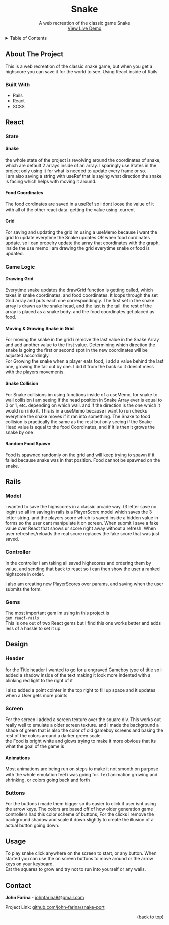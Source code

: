 <a name="readme-top"></a>

<!-- PROJECT LOGO -->
<br />
<div align="center">

<h1 align="center">Snake</h1>

  <p align="center">
    A web recreation of the classic game Snake
    <br />
    <a href="https://linktowebsite.com">View Live Demo</a>
</div>

<!-- TABLE OF CONTENTS -->
<details>
  <summary>Table of Contents</summary>
  <ol>
    <li>
      <a href="#about-the-project">About The Project</a>
      <ul>
        <li><a href="#built-with">Built With</a></li>
      </ul>
    </li>
    <li>
      <a href="#react">React</a>
      <ul>
        <li><a href="#state">State</a></li>
        <li><a href="#game-logic">Game Logic</a></li>
        <ul>
            <li><a href="#drawing-grid">Drawing Grid</a></li>
            <li><a href="#drawing--moving-snake-in-grid">Drawing & Moving Snake in Grid</a></li>
            <li><a href="#snake-collision">Snake Collision</a></li>
            <li><a href="#random-food-spawn">Random Food Spawn</a></li>
      </ul>
      </ul>
    </li>
    <li><a href="#rails">Rails</a></li>
    <ul>
        <li><a href="#model">Model</a></li>
        <li><a href="#controller">Controller</a></li>
    </ul>
    <li><a href="#design">Design</a></li>
    <ul>
        <li><a href="#header">Header</a></li>
        <li><a href="#game-screen">Game Screen</a></li>
        <li><a href="#buttons">Buttons</a></li>
    </ul>
    <li><a href="#usage">Usage</a></li>
    <li><a href="#contact">Contact</a></li>
  </ol>
</details>


<!-- ABOUT THE PROJECT -->
## About The Project

This is a web recreation of the classic snake game, but when you get a highscore you can save it for the world to see. Using React inside of Rails.

### Built With
 - Rails
 - React
 - SCSS

## React

### State

#### **Snake**
the whole state of the project is revolving around the coordinates of snake, which are default 2 arrays inside of an array. I sparingly use States in the project only using it for what is needed to update every frame or so. <br/>
I am also saving a string with useRef that is saying what direction the snake is facing which helps with moving it around.

#### **Food Coordinates**
The food cordinates are saved in a useRef so i dont loose the value of it with all of the other react data. getting the value using .current

#### **Grid**
For saving and updating the grid im using a useMemo because i want the grid to update everytime the Snake updates OR when food cordinates update. so i can propelry update the array that coordinates with the graph, inside the use memo i am drawing the grid everytime snake or food is updated.

### Game Logic

#### **Drawing Grid**
Everytime snake updates the drawGrid function is getting called, which takes in snake coordinates, and food coordinates. It loops through the set Grid array and puts each one correspondingly. The first set in the snake array is drawn as the snake head, and the last is the tail. the rest of the array is placed as a snake body. and the food coordinates get placed as food.

#### **Moving & Growing Snake in Grid**
For moving the snake in the grid i remove the last value in the Snake Array and add another value to the first value. Determining which direction the snake is going the first or second spot in the new coordinates will be adjusted accordingly. <br/>
For Growing the snake when a player eats food, i add a value behind the last one, growing the tail out by one. I did it from the back so it doesnt mess with the players movements.

#### **Snake Collision**
For Snake collisions im using functions inside of a useMemo, for snake to wall collision i am seeing if the head position in Snake Array ever is equal to 0 or 1, etc. depending on which wall. and if the direction is the one which it would run into it.
This is in a useMemo because i want to run checks everytime the snake moves if it ran into something.
The Snake to food collision is practically the same as the rest but only seeing if the Snake Head value is equal to the food Coordinates, and if it is then it grows the snake by one

#### **Random Food Spawn**
Food is spawned randomly on the grid and will keep trying to spawn if it failed because snake was in that position. Food cannot be spawned on the snake.

## Rails

### Model
i wanted to save the highscores in a classic arcade way. (3 letter save no login) so all im saving in rails is a PlayerScore model which saves the 3 letter string. and the players score which is saved inside a hidden value in forms so the user cant manipulate it on screen.
When submit i save a fake value over React that shows ur score right away without a refresh. When user refreshes/reloads the real score replaces the fake score that was just saved.

### Controller
In the controller i am taking all saved highscores and ordering them by value, and sending that back to react so i can then show the user a ranked highscore in order.

i also am creating new PlayerScores over params, and saving when the user submits the form.

### Gems
The most important gem im using in this project is <br/>
`gem react-rails` <br/>
This is one out of two React gems but i find this one works better and adds less of a hassle to set it up.

## Design

### Header
for the Title header i wanted to go for a engraved Gameboy type of title so i added a shadow inside of the text making it look more indented with a blinking red light to the right of it <br/>
<!-- image -->
I also added a point cointer in the top right to fill up space and it updates when a User gets more points
<!-- image -->

### Screen
For the screen i added a screen texture over the square div. This works out really well to emulate a older screen texture. and i made the background a shade of green that is also the color of old gameboy screens and basing the rest of the colors around a darker green scale. <br/>
the Food is bright white and glows trying to make it more obvious that its what the goal of the game is

#### **Animations**
Most animations are being run on steps to make it not smooth on purpose with the whole emulation feel i was going for. Text animation growing and shrinking, or colors going back and forth

### Buttons
For the buttons i made them bigger so its easier to click if user isnt using the arrow keys. The colors are based off of how older generation game controllers had this color scheme of buttons, For the clicks i remove the background shadow and scale it down slightly to create the illusion of a actual button going down.

<!-- USAGE EXAMPLES -->
## Usage

To play snake click anywhere on the screen to start, or any button. When started you can use the on screen buttons to move around or the arrow keys on your keyboard. <br/>
Eat the squares to grow and try not to run into yourself or any walls.

<!-- CONTACT -->
## Contact

**John Farina** - johnfarina8@gmail.com

Project Link: [github.com/john-farina/snake-port](https://github.com/john-farina/snake-port)

<p align="right">(<a href="#readme-top">back to top</a>)</p>





